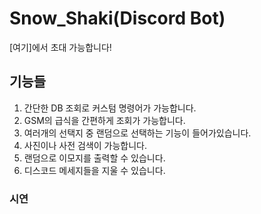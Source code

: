 # Snow_Shaki(Discord Bot)

[여기]에서 초대 가능합니다!

## 기능들
1. 간단한 DB 조회로 커스텀 명령어가 가능합니다.
2. GSM의 급식을 간편하게 조회가 가능합니다.
3. 여러개의 선택지 중 랜덤으로 선택하는 기능이 들어가있습니다.
4. 사진이나 사전 검색이 가능합니다.
5. 랜덤으로 이모지를 출력할 수 있습니다.
6. 디스코드 메세지들을 지울 수 있습니다.

### 시연
